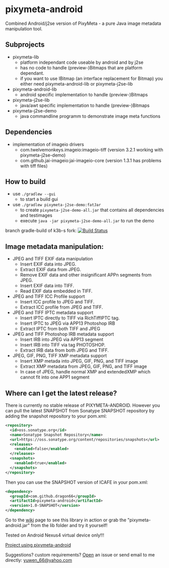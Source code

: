 # pixymeta-android
Combined Android/j2se version of PixyMeta - a pure Java image metadata manipulation tool.

## Subprojects

* pixymeta-lib
  * platform independant code useable by android and by j2se
  * has no code to handle (preview-)Bitmaps that are platform dependant.
  * if you want to use IBitmap (an interface replacement for Bitmap) you either need pixymeta-android-lib or pixymeta-j2se-lib
* pixymeta-android-lib
  * android specific implementation to handle (preview-)Bitmaps
* pixymeta-j2se-lib
  * java/awt specific implementation to handle (preview-)Bitmaps
* pixymeta-j2se-demo
  * java commandline programm to demonstrate image meta functions

## Dependencies 

* implementation of imageio drivers 
  * com.twelvemonkeys.imageio:imageio-tiff (version 3.2.1 working with pixymeta-j2se-demo)
  * com.github.jai-imageio:jai-imageio-core (version 1.3.1 has problems with tiff files)

## How to build

* use `./gradlew --gui` 
  * to start a build gui
* use `./gradlew pixymeta-j2se-demo:fatJar` 
  * to create `pixymeta-j2se-demo-all.jar` that contains all dependencies and testimages
  * execute `java -jar pixymeta-j2se-demo-all.jar` to run the demo
   
  

branch gradle-build of k3b-s fork: [![Build Status](https://travis-ci.org/k3b/pixymeta-android.svg?branch=gradle-build)](https://travis-ci.org/k3b/pixymeta-android)

Image metadata manipulation:
----------------------------------------
- JPEG and TIFF EXIF data manipulation
   * Insert EXIF data into JPEG.
   * Extract EXIF data from JPEG.
   * Remove EXIF data and other insignificant APPn segments from JPEG.
   * Insert EXIF data into TIFF.
   * Read EXIF data embedded in TIFF.
- JPEG and TIFF ICC Profile support
   * Insert ICC profile to JPEG and TIFF.
   * Extract ICC profile from JPEG and TIFF.
- JPEG and TIFF IPTC metadata support
   * Insert IPTC directly to TIFF via RichTiffIPTC tag.
   * Insert IPTC to JPEG via APP13 Photoshop IRB
   * Extract IPTC from both TIFF and JPEG
- JPEG and TIFF Photoshop IRB metadata support
   * Insert IRB into JPEG via APP13 segment
   * Insert IRB into TIFF via tag PHOTOSHOP.
   * Extract IRB data from both JPEG and TIFF.
- JPEG, GIF, PNG, TIFF XMP metadata support
   * Insert XMP metada into JPEG, GIF, PNG, and TIFF image
   * Extract XMP metadata from JPEG, GIF, PNG, and TIFF image
   * In case of JPEG, handle normal XMP and extendedXMP which cannot fit into one APP1 segment

Where can I get the latest release?
-----------------------------------
There is currently no stable release of PIXYMETA-ANDROID. However you can pull the latest SNAPSHOT from Sonatype SNAPSHOT repository by adding the snapshot repository to your pom.xml:
 
```xml
<repository>
  <id>oss.sonatype.org</id>
  <name>Sonatype Snapshot Repository</name>
  <url>https://oss.sonatype.org/content/repositories/snapshots</url>
  <releases>
    <enabled>false</enabled>
  </releases>
  <snapshots>
    <enabled>true</enabled>
  </snapshots>
</repository> 
```

Then you can use the SNAPSHOT version of ICAFE in your pom.xml:

```xml
<dependency>
  <groupId>com.github.dragon66</groupId>
  <artifactId>pixymeta-android</artifactId>
  <version>1.0-SNAPSHOT</version>
</dependency>
``` 

Go to the [wiki] page to see this library in action or grab the "pixymeta-android.jar" from the lib folder and try it yourself!

[wiki]:https://github.com/dragon66/pixymeta-android/wiki
[Open]:https://github.com/dragon66/pixymeta-android/issues/new
Tested on Android Nexus4 virtual device only!!!

[Project using pixymeta-android](https://github.com/CreativeCommons-Seneca/cc-xmp-tag)

Suggestions? custom requirements? [Open] an issue or send email to me directly: yuwen_66@yahoo.com
